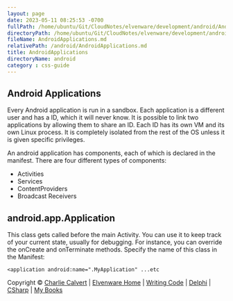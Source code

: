 ```yaml
---
layout: page
date: 2023-05-11 08:25:53 -0700
fullPath: /home/ubuntu/Git/CloudNotes/elvenware/development/android/AndroidApplications.md
directoryPath: /home/ubuntu/Git/CloudNotes/elvenware/development/android
fileName: AndroidApplications.md
relativePath: /android/AndroidApplications.md
title: AndroidApplications
directoryName: android
category : css-guide
---
```


Android Applications
--------------------

Every Android application is run in a sandbox. Each application is a
different user and has a ID, which it will never know. It is possible to
link two applications by allowing them to share an ID. Each ID has its
own VM and its own Linux process. It is completely isolated from the
rest of the OS unless it is given specific privileges.

An android application has components, each of which is declared in the
manifest. There are four different types of components:

-   Activities
-   Services
-   ContentProviders
-   Broadcast Receivers

android.app.Application
-----------------------

This class gets called before the main Activity. You can use it to keep
track of your current state, usually for debugging. For instance, you
can override  the onCreate and onTerminate methods. Specify the name of
this class in the Manifest:

~~~~ {.code}
<application android:name=".MyApplication" ...etc
~~~~

Copyright © [Charlie Calvert](../../index.html) | [Elvenware
Home](../../index.html) | [Writing Code](../index.html) |
[Delphi](../delphi/index.html) | [CSharp](../csharp/index.html) | [My
Books](../../books/index.html)
